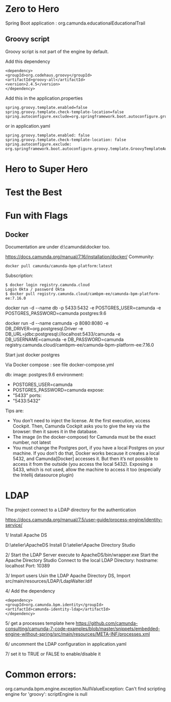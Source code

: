 # Zero to Hero

Spring Boot application : org.camunda.educationalEducationalTrail

## Groovy script
Groovy script is not part of the engine by default.

Add this dependency
`````
<dependency>
<groupId>org.codehaus.groovy</groupId>
<artifactId>groovy-all</artifactId>
<version>2.4.5</version>
</dependency>
`````

Add this in the application.properties
`````
spring.groovy.template.enabled=false
spring.groovy.template.check-template-location=false
spring.autoconfigure.exclude=org.springframework.boot.autoconfigure.groovy.template.GroovyTemplateAutoConfiguration
`````
or in application.yaml
````
spring.groovy.template.enabled: false
spring.groovy.template.check-template-location: false
spring.autoconfigure.exclude: org.springframework.boot.autoconfigure.groovy.template.GroovyTemplateAutoConfiguration
````

# Hero to Super Hero

# Test the Best

# Fun with Flags
## Docker

Documentation are under d:\camunda\docker too.

https://docs.camunda.org/manual/7.16/installation/docker/
Community:

````
docker pull camunda/camunda-bpm-platform:latest
````

Subscription:
````
$ docker login registry.camunda.cloud
Login Okta / password Okta
$ docker pull registry.camunda.cloud/cambpm-ee/camunda-bpm-platform-ee:7.16.0
````

docker run -d --name db -p 5433:5432  -e POSTGRES_USER=camunda -e POSTGRES_PASSWORD=camunda postgres:9.6

docker run -d --name camunda -p 8080:8080  -e DB_DRIVER=org.postgresql.Driver -e DB_URL=jdbc:postgresql://localhost:5433/camunda -e DB_USERNAME=camunda -e DB_PASSWORD=camunda registry.camunda.cloud/cambpm-ee/camunda-bpm-platform-ee:7.16.0

Start just docker postgres

Via Docker compose : see file docker-compose.yml


db:
image: postgres:9.6
environment:
- POSTGRES_USER=camunda
- POSTGRES_PASSWORD=camunda
expose:
- "5433"
ports:
- "5433:5432"

Tips are:
  	
* You don’t need to inject the license. At the first execution, access Cockpit. Then, Camunda Cockpit asks you to give the key via the browser: then it saves it in the database.
* The image (in the docker-compose) for Camunda must be the exact number, not latest
* You must change the Postgres port, if you have a local Postgres on your machine. If you don’t do that, Docker works because it creates a local 5432, and Camunda[Docker] accesses it. But then it’s not possible to access it from the outside (you access the local 5432). Exposing a 5433, which is not used, allow the machine to access it too (especially the Intellij datasource plugin)

 
# LDAP

The project connect to a LDAP directory for the authentication

https://docs.camunda.org/manual/7.5/user-guide/process-engine/identity-service/

1/ Install Apache DS

D:\atelier\ApacheDS
Install D:\atelier\Apache Directory Studio

2/ Start the LDAP Server
execute to ApacheDS/bin/wrapper.exe
Start the Apache Directory Studio
Connect to the local LDAP Directory: 
hostname: localhost
Port: 10389

3/ Import users
Usin the LDAP Apache Directory DS, Import src/main/resources/LDAP/LdapWalter.ldif




4/ Add the dependency
````
<dependency>
<groupId>org.camunda.bpm.identity</groupId>
<artifactId>camunda-identity-ldap</artifactId>
</dependency>
````

 
5/ get a processes template here
https://github.com/camunda-consulting/camunda-7-code-examples/blob/master/snippets/embedded-engine-without-spring/src/main/resources/META-INF/processes.xml

6/ uncomment the LDAP configuration in application.yaml

7/ set it to TRUE or FALSE to enable/disable it

# Common errors:

org.camunda.bpm.engine.exception.NullValueException: Can't find scripting engine for 'groovy': scriptEngine is null
